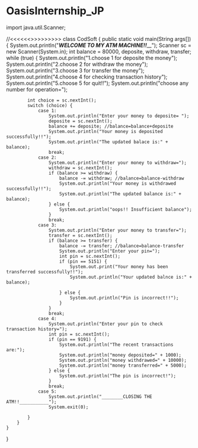 # OasisInternship_JP
import java.util.Scanner;

//<<<<<<<ATM INTERFACE>>>>>>>>>>
class CodSoft {
    public static void main(String args[]) {
        System.out.println("_______WELCOME TO MY ATM MACHINE!!_________");
        Scanner sc = new Scanner(System.in);
        int balance = 80000, deposite, withdraw, transfer;
        while (true) {
            System.out.println("1.choose 1 for deposite the money");
            System.out.println("2.choose 2 for withdraw the money");
            System.out.println("3.choose 3 for transfer the money");
            System.out.println("4.choose 4 for checking transaction history");
            System.out.println("5.choose 5 for quit!!");
            System.out.println("choose any number for operation=");

            int choice = sc.nextInt();
            switch (choice) {
                case 1:
                    System.out.println("Enter your money to deposite= ");
                    deposite = sc.nextInt();
                    balance += deposite; //balance=balance+deposite
                    System.out.println("Your money is deposited successfully!!");
                    System.out.println("The updated balace is:" + balance);
                    break;
                case 2:
                    System.out.println("Enter your money to withdraw=");
                    withdraw = sc.nextInt();
                    if (balance >= withdraw) {
                        balance -= withdraw; //balance=balance-withdraw
                        System.out.println("Your money is withdrawed successfully!!");
                        System.out.println("The updated balance is:" + balance);
                    } else {
                        System.out.println("oops!! Insufficient balance");
                    }
                    break;
                case 3:
                    System.out.println("Enter your money to transfer=");
                    transfer = sc.nextInt();
                    if (balance >= transfer) {
                        balance -= transfer; //balance=balance-transfer
                        System.out.println("Enter your pin=");
                        int pin = sc.nextInt();
                        if (pin == 5151) {
                            System.out.print("Your money has been transferred successfully!!");
                            System.out.println("Your updated balnce is:" + balance);

                        } else {
                            System.out.println("Pin is incorrect!!");
                        }
                    }
                    break;
                case 4:
                    System.out.println("Enter your pin to check transaction history=");
                    int pin = sc.nextInt();
                    if (pin == 9191) {
                        System.out.println("The recent transactions are:");
                        System.out.println("money deposited=" + 1000);
                        System.out.println("money withdrawed=" + 10000);
                        System.out.println("money transferred=" + 5000);
                    } else {
                        System.out.println("The pin is incorrect!");
                    }
                    break;
                case 5:
                    System.out.println("________CLOSING THE ATM!!___________");
                    System.exit(0);

            }
        }
    }
}
